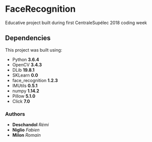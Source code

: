 # FaceRecognition
Educative project built during first CentraleSupélec 2018 coding week

## Dependencies

This project was built using:
* Python **3.6.4**
* OpenCV **3.4.3**
* DLib **19.8.1**
* SKLearn **0.0**
* face_recognition **1.2.3**
* IMUtils **0.5.1**
* numpy **1.14.2**
* Pillow **5.1.0**
* Click **7.0**

### Authors

* **Deschandol** *Rémi*
* **Niglio** *Fabien*
* **Milon** *Romain*
